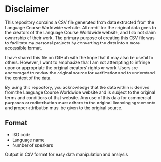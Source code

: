 # Disclaimer
This repository contains a CSV file generated from data extracted from the Language Course Worldwide website. All credit for the original data goes to the creators of the Language Course Worldwide website, and I do not claim ownership of their work. The primary purpose of creating this CSV file was to facilitate my personal projects by converting the data into a more accessible format.

I have shared this file on GitHub with the hope that it may also be useful to others. However, I want to emphasize that I am not attempting to infringe upon or appropriate the original creators' rights or work. Users are encouraged to review the original source for verification and to understand the context of the data.

By using this repository, you acknowledge that the data within is derived from the Language Course Worldwide website and is subject to the original terms and conditions of that website. Any use of this data for commercial purposes or redistribution must adhere to the original licensing agreements and proper attribution must be given to the original source.

## Format

- ISO code
- Language name
- Number of speakers


Output in CSV format for easy data manipulation and analysis

